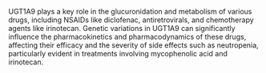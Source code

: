 UGT1A9 plays a key role in the glucuronidation and metabolism of various drugs, including NSAIDs like diclofenac, antiretrovirals, and chemotherapy agents like irinotecan. Genetic variations in UGT1A9 can significantly influence the pharmacokinetics and pharmacodynamics of these drugs, affecting their efficacy and the severity of side effects such as neutropenia, particularly evident in treatments involving mycophenolic acid and irinotecan.